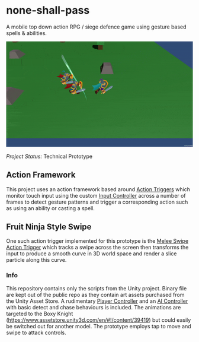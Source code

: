 # none-shall-pass

A mobile top down action RPG / siege defence game using gesture based spells & abilities.

![None Shall Pass](none-shall-pass.gif?raw=true "None Shall Pass")

*Project Status:* Technical Prototype

## Action Framework
This project uses an action framework based around [Action Triggers](Input/ActionTrigger.cs) which monitor touch input using the custom [Input Controller](Input/InputController.cs) across a number of frames to detect gesture patterns and trigger a corresponding action such as using an ability or casting a spell.

## Fruit Ninja Style Swipe
One such action trigger implemented for this prototype is the [Melee Swipe Action Trigger](Input/MeleeActionTrigger.cs) which tracks a swipe across the screen then transforms the input to produce a smooth curve in 3D world space and render a slice particle along this curve.

### Info
This repository contains only the scripts from the Unity project. Binary file are kept out of the public repo as they contain art assets purchased from the Unity Asset Store. A rudimentary [Player Controller](HeroController.cs) and an [AI Controller](EnemyKnight.cs) with basic detect and chase behaviours is included. The animations are targeted to the Boxy Knight (https://www.assetstore.unity3d.com/en/#!/content/39419) but could easily be switched out for another model. The prototype employs tap to move and swipe to attack controls.

